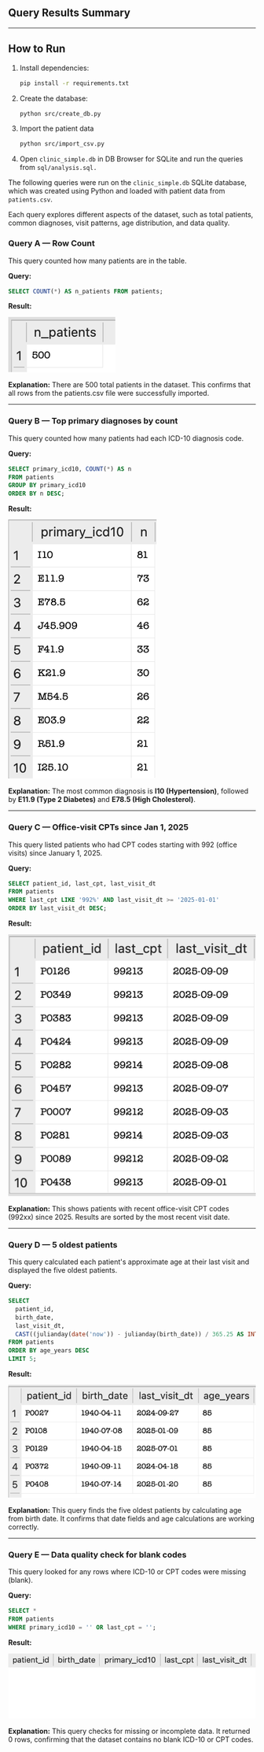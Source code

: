 ## Query Results Summary

---

## How to Run

1. Install dependencies:
   ```bash
   pip install -r requirements.txt
   ```
2. Create the database:
   ```bash
   python src/create_db.py
   ```
3. Import the patient data
   ```bash
   python src/import_csv.py
   ```
4. Open ```clinic_simple.db``` in DB Browser for SQLite and run the queries from ```sql/analysis.sql.```

The following queries were run on the `clinic_simple.db` SQLite database, which was created using Python and loaded with patient data from `patients.csv`. 

Each query explores different aspects of the dataset, such as total patients, common diagnoses, visit patterns, age distribution, and data quality.

### Query A — Row Count

This query counted how many patients are in the table.

**Query:**
```sql
SELECT COUNT(*) AS n_patients FROM patients;
```

**Result:**

![Query A Results](images/query_a.png)

**Explanation:**
There are 500 total patients in the dataset.
This confirms that all rows from the patients.csv file were successfully imported.

---

### Query B — Top primary diagnoses by count

This query counted how many patients had each ICD-10 diagnosis code.

**Query:**
```sql
SELECT primary_icd10, COUNT(*) AS n
FROM patients
GROUP BY primary_icd10
ORDER BY n DESC;
```

**Result:**

![Query B Results](images/query_b.png)

**Explanation:** 
The most common diagnosis is **I10 (Hypertension)**, followed by **E11.9 (Type 2 Diabetes)** and **E78.5 (High Cholesterol)**.


---

### Query C — Office-visit CPTs since Jan 1, 2025

This query listed patients who had CPT codes starting with 992 (office visits) since January 1, 2025.

**Query:**
```sql
SELECT patient_id, last_cpt, last_visit_dt
FROM patients
WHERE last_cpt LIKE '992%' AND last_visit_dt >= '2025-01-01'
ORDER BY last_visit_dt DESC;
```

**Result:**

![Query C Results](images/query_c.png)

**Explanation:**
This shows patients with recent office-visit CPT codes (992xx) since 2025.
Results are sorted by the most recent visit date.

---

### Query D — 5 oldest patients

This query calculated each patient's approximate age at their last visit and displayed the five oldest patients.

**Query:**
```sql
SELECT
  patient_id,
  birth_date,
  last_visit_dt,
  CAST((julianday(date('now')) - julianday(birth_date)) / 365.25 AS INT) AS age_years
FROM patients
ORDER BY age_years DESC
LIMIT 5;
```
**Result:**

![Query D Results](images/query_d.png)

**Explanation:**
This query finds the five oldest patients by calculating age from birth date.
It confirms that date fields and age calculations are working correctly.

---

### Query E — Data quality check for blank codes

This query looked for any rows where ICD-10 or CPT codes were missing (blank).

**Query:**
```sql
SELECT *
FROM patients
WHERE primary_icd10 = '' OR last_cpt = '';
```
**Result:**

![Query E Results](images/query_e.png)

**Explanation:**
This query checks for missing or incomplete data.
It returned 0 rows, confirming that the dataset contains no blank ICD-10 or CPT codes.
